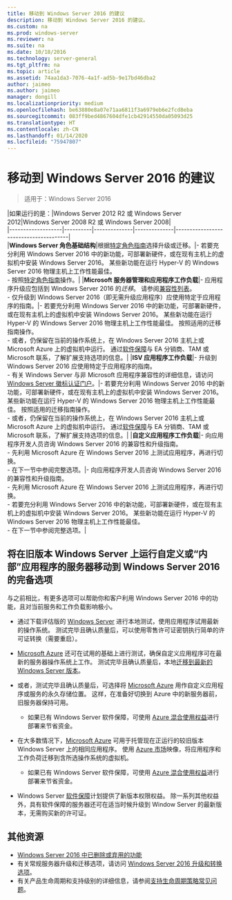 ```yaml
---
title: 移动到 Windows Server 2016 的建议
description: 移动到 Windows Server 2016 的建议。
ms.custom: na
ms.prod: windows-server
ms.reviewer: na
ms.suite: na
ms.date: 10/18/2016
ms.technology: server-general
ms.tgt_pltfrm: na
ms.topic: article
ms.assetid: 74aa1da3-7076-4a1f-ad5b-9e17bd46dba2
author: jaimeo
ms.author: jaimeo
manager: dongill
ms.localizationpriority: medium
ms.openlocfilehash: be63880e8a07e71aa6811f3a6979eb6e2fcd8eba
ms.sourcegitcommit: 083ff9bed4867604dfe1cb42914550da05093d25
ms.translationtype: HT
ms.contentlocale: zh-CN
ms.lasthandoff: 01/14/2020
ms.locfileid: "75947807"
---
```

# <a name="recommendations-for-moving-to-windows-server-2016"></a>移动到 Windows Server 2016 的建议

>适用于：Windows Server 2016


|如果运行的是：|Windows Server 2012 R2 或 Windows Server 2012|Windows Server 2008 R2 或 Windows Server 2008|  
|-------------------|----------|--------------|--------------|---------------------------------------|  
|**Windows Server 角色基础结构**|根据[特定角色指南](https://technet.microsoft.com/windowsserver/jj554790)选择升级或迁移。|- 若要充分利用 Windows Server 2016 中的新功能，可部署新硬件，或在现有主机上的虚拟机中安装 Windows Server 2016。 某些新功能在运行 Hyper-V 的 Windows Server 2016 物理主机上工作性能最佳。 <br>- 按照[特定角色指南](https://technet.microsoft.com/windowsserver/jj554790)操作。|
|**Microsoft 服务器管理和应用程序工作负载**|- 应用程序升级应包括到 Windows Server 2016 的*迁移*。 请参阅[兼容性列表](Server-Application-Compatibility.md)。 <br>- 仅升级到 Windows Server 2016（即无需升级应用程序）应使用特定于应用程序的指南。|- 若要充分利用 Windows Server 2016 中的新功能，可部署新硬件，或在现有主机上的虚拟机中安装 Windows Server 2016。 某些新功能在运行 Hyper-V 的 Windows Server 2016 物理主机上工作性能最佳。 按照适用的迁移指南操作。 <br>- 或者，仍保留在当前的操作系统上，在 Windows Server 2016 主机上或 Microsoft Azure 上的虚拟机中运行。 通过[软件保障](https://www.microsoft.com/Licensing/licensing-programs/software-assurance-default.aspx)与 EA 分销商、TAM 或 Microsoft 联系，了解扩展支持选项的信息。|
|**ISV 应用程序工作负载**|- 升级到 Windows Server 2016 应使用特定于应用程序的指南。 <br>- 有关 Windows Server 与非 Microsoft 应用程序兼容性的详细信息，请访问 [Windows Server 徽标认证门户](https://msdn.microsoft.com/enterprisecloudcertified)。|- 若要充分利用 Windows Server 2016 中的新功能，可部署新硬件，或在现有主机上的虚拟机中安装 Windows Server 2016。 某些新功能在运行 Hyper-V 的 Windows Server 2016 物理主机上工作性能最佳。 按照适用的迁移指南操作。 <br>- 或者，仍保留在当前的操作系统上，在 Windows Server 2016 主机上或 Microsoft Azure 上的虚拟机中运行。 通过[软件保障](https://www.microsoft.com/Licensing/licensing-programs/software-assurance-default.aspx)与 EA 分销商、TAM 或 Microsoft 联系，了解扩展支持选项的信息。|
|**自定义应用程序工作负载**|- 向应用程序开发人员咨询 Windows Server 2016 的兼容性和升级指南。 <br>- 先利用 Microsoft Azure 在 Windows Server 2016 上测试应用程序，再进行切换。 <br>- 在下一节中参阅完整选项。|- 向应用程序开发人员咨询 Windows Server 2016 的兼容性和升级指南。 <br>- 先利用 Microsoft Azure 在 Windows Server 2016 上测试应用程序，再进行切换。 <br>- 若要充分利用 Windows Server 2016 中的新功能，可部署新硬件，或在现有主机上的虚拟机中安装 Windows Server 2016。 某些新功能在运行 Hyper-V 的 Windows Server 2016 物理主机上工作性能最佳。 <br>- 在下一节中参阅完整选项。|

## <a name="complete-options-for-moving-servers-running-custom-or-in-house-applications-on-older-versions-of-windows-server-to-windows-server-2016"></a>将在旧版本 Windows Server 上运行自定义或“内部”应用程序的服务器移动到 Windows Server 2016 的完备选项

与之前相比，有更多选项可以帮助你和客户利用 Windows Server 2016 中的功能，且对当前服务和工作负载影响极小。

- 通过下载评估版的 [Windows Server](https://www.microsoft.com/evalcenter/evaluate-windows-server-2016) 进行本地测试，使用应用程序试用最新的操作系统。 测试完毕且确认质量后，可以使用零售许可证密钥执行简单的许可证转换（需要重启）。

- [Microsoft Azure](https://azure.microsoft.com) 还可在试用的基础上进行测试，确保自定义应用程序可在最新的服务器操作系统上工作。 测试完毕且确认质量后，本地[迁移到最新的 Windows Server 版本](https://docs.microsoft.com/windows-server/get-started/installation-and-upgrade#upgrade)。 

- 或者，测试完毕且确认质量后，可选择将 [Microsoft Azure](https://azure.microsoft.com) 用作自定义应用程序或服务的永久存储位置。 这样，在准备好切换到 Azure 中的新服务器前，旧服务器保持可用。

    - 如果已有 Windows Server 软件保障，可使用 [Azure 混合使用权益](https://azure.microsoft.com/pricing/hybrid-use-benefit/)进行部署来节省资金。 

- 在大多数情况下，[Microsoft Azure](https://azure.microsoft.com) 可用于托管现在正运行的较旧版本 Windows Server 上的相同应用程序。 使用 [Azure 市场](https://azure.microsoft.com/marketplace/)映像，将应用程序和工作负荷迁移到含所选操作系统的虚拟机。

    - 如果已有 Windows Server 软件保障，可使用 [Azure 混合使用权益](https://azure.microsoft.com/pricing/hybrid-use-benefit/)进行部署来节省资金。 

- Windows Server [软件保障](https://www.microsoft.com/Licensing/licensing-programs/software-assurance-default.aspx)计划提供了新版本权限权益。 除一系列其他权益外，具有软件保障的服务器还可在适当时候升级到 Window Server 的最新版本，无需购买新的许可证。 

## <a name="additional-resources"></a>其他资源

- [Windows Server 2016 中已删除或弃用的功能](deprecated-features.md)
- 有关常规服务器升级和迁移选项，请访问 [Windows Server 2016 升级和转换选项](Supported-Upgrade-Paths.md)。
- 有关产品生命周期和支持级别的详细信息，请参阅[支持生命周期策略常见问题](https://support.microsoft.com/help/17140/support-lifecycle-policy-faq)。

